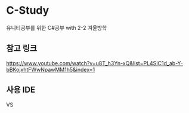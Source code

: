 # C-Study
유니티공부를 위한 C#공부 with 2-2 겨울방학

## 참고 링크

https://www.youtube.com/watch?v=u8T_h3Yn-xQ&list=PL4SIC1d_ab-Y-bBKojxhtFWwNpawMM1h5&index=1

## 사용 IDE
VS
